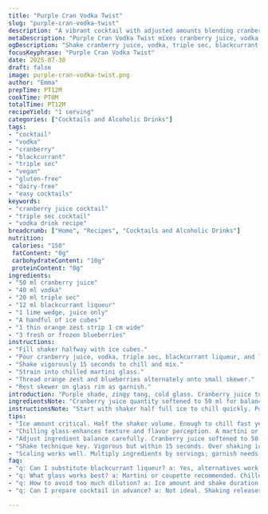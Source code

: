```yaml
---
title: "Purple Cran Vodka Twist"
slug: "purple-cran-vodka-twist"
description: "A vibrant cocktail with adjusted amounts blending cranberry juice, vodka, triple sec, and blackcurrant liquor. Lime juice adds citrus brightness. Garnished with citrus peel and berries. Alcoholic, vegan, gluten-free, nut-free, dairy-free. Prep about 12 minutes. Shake with ice, strain into chilled glass. Garnish alternates orange peel with frozen berries on skewer. A citrus-berry burst with a dark purple hint. Refreshing, colorful, easy to make."
metaDescription: "Purple Cran Vodka Twist mixes cranberry juice, vodka, triple sec, blackcurrant liqueur, lime juice. Bright, vibrant, chilled cocktail with citrus-berry garnish."
ogDescription: "Shake cranberry juice, vodka, triple sec, blackcurrant liqueur, lime. Strain neat. Garnish with orange zest and berries. Bold citrus and dark berry hit."
focusKeyphrase: "Purple Cran Vodka Twist"
date: 2025-07-30
draft: false
image: purple-cran-vodka-twist.png
author: "Emma"
prepTime: PT12M
cookTime: PT0M
totalTime: PT12M
recipeYield: "1 serving"
categories: ["Cocktails and Alcoholic Drinks"]
tags:
- "cocktail"
- "vodka"
- "cranberry"
- "blackcurrant"
- "triple sec"
- "vegan"
- "gluten-free"
- "dairy-free"
- "easy cocktails"
keywords:
- "cranberry juice cocktail"
- "triple sec cocktail"
- "vodka drink recipe"
breadcrumb: ["Home", "Recipes", "Cocktails and Alcoholic Drinks"]
nutrition: 
 calories: "150"
 fatContent: "0g"
 carbohydrateContent: "10g"
 proteinContent: "0g"
ingredients:
- "50 ml cranberry juice"
- "40 ml vodka"
- "20 ml triple sec"
- "12 ml blackcurrant liqueur"
- "1 lime wedge, juice only"
- "A handful of ice cubes"
- "1 thin orange zest strip 1 cm wide"
- "3 fresh or frozen blueberries"
instructions:
- "Fill shaker halfway with ice cubes."
- "Pour cranberry juice, vodka, triple sec, blackcurrant liqueur, and lime juice into shaker."
- "Shake vigorously 15 seconds to chill and mix."
- "Strain into chilled martini glass."
- "Thread orange zest and blueberries alternately onto small skewer."
- "Rest skewer on glass rim as garnish."
introduction: "Purple shade, zingy tang, cold glass. Cranberry juice turns bright red to softer purple with blackcurrant liqueur. The vodka punches in alcohol level, triple sec adds bitter-orange notes, lime juice wakes it up. No dairy, nuts, gluten, eggs. Simple. Party-ready. Quick shake, quick drink. Prep under 15 minutes. Mix ice, liquids, shake hard, strain. Clean lines in the glass. Visual pop with bright orange zest and dark berries. The twist on the classic cosmopolitan. A berry buzz. Sipping, swirling, fresh. Sharp edges with sweet depths. Splash of citrus and dark fruit drama. Easy to scale. Ice clinks, aromas rise, smile breaks."
ingredientsNote: "Cranberry juice quantity softened to 50 ml for balance. Vodka upped slightly to 40 ml for a stronger spirit hit. Triple sec replaces the liqueur d’orange but in a bumped amount at 20 ml—more orange emphasis, less sweet than standard curaçao. Blackcurrant liqueur cut to 12 ml from 15—sharp, less syrupy. Lime wedge juice stays same, needed acidity. Ice bulk in shaker for proper chilling. Orange zest strip is thin but nice width for aroma release. Blueberries swapped in for original cranberries to add a mild sweetness and cosmetic difference. All ingredients fresh or frozen, vegan and allergen free. Keep frozen berries cold until serving to prevent dilution."
instructionsNote: "Start with shaker half full ice to chill quickly. Pour liquids in order—cranberry, vodka, triple sec, blackcurrant, lime juice last to catch acidity last. Shake at least 15 seconds until well mixed and cold. Strain neat to avoid ice chunks warming drink. Pour in a pre-chilled martini glass or coupette. Preparation time adjusted to 12 minutes total including garnish. Assemble garnish by threading orange zest strip and blueberries alternately on a small skewer or cocktail pick; place on rim for visual appeal and aromatic hit. Serve immediately to enjoy freshness and vibrant flavor palette. No stirring, shaking essential for proper dilution and layering of flavors."
tips:
- "Ice amount critical. Half the shaker volume. Enough to chill fast yet avoid diluting too much. Ice quality matters. Fresh cubes better over crushed. Shake time about 15 seconds. Too short leaves flavors unblended; too long dilutes. Tightly sealed shaker keeps aroma locked. Pour liquids in order: cranberry first, vodka, triple sec, blackcurrant last before lime juice. Lime last to preserve acidity hit. Use thin orange zest strip about 1 cm wide. Helps oils release without bitterness. Thread berries and zest alternately on skewer for balanced presentation. Keep blueberries frozen until use to avoid early dilution or softening."
- "Chilling glass enhances texture and flavor perception. A martini or coupette glass works. Pre-chill glass in freezer or fridge. Strain cocktail neat avoiding ice shards, they speed warming. Use fine-mesh strainer if possible. Shake vigorously to combine but not smash berries - they’re garnish only, avoid muddling. If using fresh berries, ensure firm and ripe. Frozen berries add mild sweetness but hold cold better. Garnish placement affects aroma delivery, rest skewer on rim without submerging fruit. Quick serve for best flavor and look. Prep time includes garnish assembly; threading berries/zest takes time but worth it for impact."
- "Adjust ingredient balance carefully. Cranberry juice softened to 50 ml for tartness control. Vodka upped to 40 ml for spirit forward note. Triple sec at 20 ml boosts orange aroma but less syrupy than curaçao. Blackcurrant liqueur cut to 12 ml reduces syrupy heaviness, keeps sharp berry layer. Lime wedge juice constant; acidity critical for freshness and cutting sweetness. Use fresh lime juice, bottled less vibrant. Storage of ingredients matters; blackcurrant liqueur high sugar content, keep sealed. Avoid thawing frozen berries prematurely, they dilute quickly after. Prepare garnishes just before serving to keep zest oils fragrant and berries firm."
- "Shake technique key. Vigorous but within 15 seconds. Over shaking ice breaks down, water dilutes cocktail, blunts flavor. Too mild or too strong changes cocktail style. Straining neat to chilled glass avoids unwanted chunks or meltwater. Stirring insufficient here; shaking adds desired dilution and chill, blends layers. Orange zest oils aromatic but slight bitterness if overhandled. Use small skewer or cocktail pick, not toothpick for sturdiness when threading zest and berries alternately. Garnish visually anchors drink, contrasting bright orange and dark berries. Serve immediately after straining to avoid warming or fading aromas."
- "Scaling works well. Multiply ingredients by servings; garnish needs patience and fresh berries each glass. Use fresh juices not concentrate for balanced taste. Notes say berries swapped from cranberries to blueberries for mild sweetness and color difference. Keep frozen berries cold till assembly. Garnish layering alternates citrus peel and fruit. Experiment with zest width but not too thick, avoid bitter peel pith. Ice selection impacts dilution rate and chilling intensity. Clean shaker between cocktails to prevent flavor crossover especially from blackcurrant liqueur’s strong profile. If no skewer, garnish carefully placed but lose some visual appeal and aroma benefit."
faq:
- "q: Can I substitute blackcurrant liqueur? a: Yes, alternatives work but change profile. Use other berry liqueurs like raspberry or cherry, flavor shifts. Less syrup and sharpness if no blackcurrant. Adjust quantity as some sweeter or thicker. Skip if none, cocktail less complex but still good. Remember blackcurrant sets dark purple hint distinctive here."
- "q: What glass works best? a: Martini or coupette recommended. Chilled glass key. Stemmed glasses keep drink cold longer. Avoid tumbler or rocks glass if aiming for neat presentation and aroma release. Larger bowls lose chill. Small, elegant vessels enhance experience visually and taste-wise. Pre-chill glass surface or store in freezer."
- "q: How to avoid too much dilution? a: Ice amount and shake duration big factors. Half shaker filled ice best. Shake about 15 seconds. More causes water melt, weakens flavors. Use fresh ice cubes, not melted or crushed too fine. Strain thoroughly, no ice shards in glass. Serve quickly. Frozen berries help keep drink cold without extra water run off compared to fresh berries."
- "q: Can I prepare cocktail in advance? a: Not ideal. Shaking releases oils and chilling simultaneous, best fresh. If prepping ingredients, mix liquids but chill and shake no earlier than minutes before serving. Garnish should be last step, berries and zest lose texture and aroma fast once assembled. Storing already mixed results in separation, flat flavors, loss of fizz or brightness."

---
```

